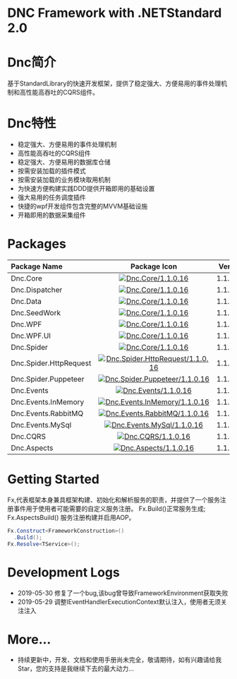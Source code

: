 ﻿DNC Framework with .NETStandard 2.0
===

# Dnc简介
基于StandardLibrary的快速开发框架，提供了稳定强大、方便易用的事件处理机制和高性能高吞吐的CQRS组件。

# Dnc特性

* 稳定强大、方便易用的事件处理机制
* 高性能高吞吐的CQRS组件
* 稳定强大、方便易用的数据库仓储
* 按需安装加载的插件模式
* 按需安装加载的业务模块取用机制
* 为快速方便构建实践DDD提供开箱即用的基础设置
* 强大易用的任务调度插件
* 快捷的wpf开发组件包含完整的MVVM基础设施
* 开箱即用的数据采集组件

# Packages

|Package Name|Package Icon|Version|
|:-------|:-------:|------:|
|Dnc.Core|[![Dnc.Core/1.1.0.16](https://img.shields.io/badge/nuget-1.1.0.16-blue.svg)](https://www.nuget.org/packages/Dnc.Core/1.1.0.16)|1.1.0.16|
|Dnc.Dispatcher|[![Dnc.Core/1.1.0.16](https://img.shields.io/badge/nuget-1.1.0.16-blue.svg)](https://www.nuget.org/packages/Dnc.Dispatcher/1.1.0.16)|1.1.0.16|
|Dnc.Data|[![Dnc.Core/1.1.0.16](https://img.shields.io/badge/nuget-1.1.0.16-blue.svg)](https://www.nuget.org/packages/Dnc.Data/1.1.0.16)|1.1.0.16|
|Dnc.SeedWork|[![Dnc.Core/1.1.0.16](https://img.shields.io/badge/nuget-1.1.0.16-blue.svg)](https://www.nuget.org/packages/Dnc.SeedWork/1.1.0.16)|1.1.0.16|
|Dnc.WPF|[![Dnc.Core/1.1.0.16](https://img.shields.io/badge/nuget-1.1.0.16-blue.svg)](https://www.nuget.org/packages/Dnc.WPF/1.1.0.16)|1.1.0.16|
|Dnc.WPF.UI|[![Dnc.Core/1.1.0.16](https://img.shields.io/badge/nuget-1.1.0.16-blue.svg)](https://www.nuget.org/packages/Dnc.WPF.UI/1.1.0.16)|1.1.0.16|
|Dnc.Spider|[![Dnc.Core/1.1.0.16](https://img.shields.io/badge/nuget-1.1.0.16-blue.svg)](https://www.nuget.org/packages/Dnc.Spider/1.1.0.16)|1.1.0.16|
|Dnc.Spider.HttpRequest|[![Dnc.Spider.HttpRequest/1.1.0.16](https://img.shields.io/badge/nuget-1.1.0.16-blue.svg)](https://www.nuget.org/packages/Spider.HttpRequest/1.1.0.16)|1.1.0.16|
|Dnc.Spider.Puppeteer|[![Dnc.Spider.Puppeteer/1.1.0.16](https://img.shields.io/badge/nuget-1.1.0.16-blue.svg)](https://www.nuget.org/packages/Dnc.Spider.Puppeteer/1.1.0.16)|1.1.0.16|
|Dnc.Events|[![Dnc.Events/1.1.0.16](https://img.shields.io/badge/nuget-1.1.0.16-blue.svg)](https://www.nuget.org/packages/Dnc.Events/1.1.0.16)|1.1.0.16|
|Dnc.Events.InMemory|[![Dnc.Events.InMemory/1.1.0.16](https://img.shields.io/badge/nuget-1.1.0.16-blue.svg)](https://www.nuget.org/packages/Dnc.Events.InMemory/1.1.0.16)|1.1.0.16|
|Dnc.Events.RabbitMQ|[![Dnc.Events.RabbitMQ/1.1.0.16](https://img.shields.io/badge/nuget-1.1.0.16-blue.svg)](https://www.nuget.org/packages/Dnc.Events.RabbitMQ/1.1.0.16)|1.1.0.16|
|Dnc.Events.MySql|[![Dnc.Events.MySql/1.1.0.16](https://img.shields.io/badge/nuget-1.1.0.16-blue.svg)](https://www.nuget.org/packages/Dnc.Events.MySql/1.1.0.16)|1.1.0.16|
|Dnc.CQRS|[![Dnc.CQRS/1.1.0.16](https://img.shields.io/badge/nuget-1.1.0.16-blue.svg)](https://www.nuget.org/packages/Dnc.CQRS/1.1.0.16)|1.1.0.16|
|Dnc.Aspects|[![Dnc.Aspects/1.1.0.16](https://img.shields.io/badge/nuget-1.1.0.16-blue.svg)](https://www.nuget.org/packages/Dnc.Aspects/1.1.0.16)|1.1.0.16|

# Getting Started
Fx,代表框架本身兼具框架构建、初始化和解析服务的职责，并提供了一个服务注册事件用于使用者可能需要的自定义服务注册。
Fx.Build()正常服务生成;
Fx.AspectsBuild() 服务注册构建并启用AOP。
```c#
Fx.Construct<FrameworkConstruction>()
  .Build();
Fx.Resolve<TService>();
```

# Development Logs

* 2019-05-30 修复了一个bug,该bug曾导致FrameworkEnvironment获取失败
* 2019-05-29 调整IEventHandlerExecutionContext默认注入，使用者无须关注注入

# More...

* 持续更新中，开发、文档和使用手册尚未完全，敬请期待，如有兴趣请给我Star，您的支持是我继续下去的最大动力...


